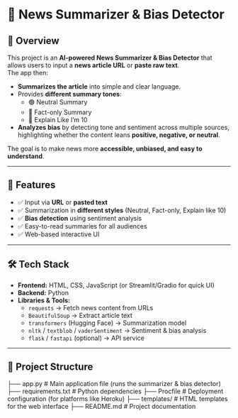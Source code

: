 # 📰 News Summarizer & Bias Detector

## 📌 Overview
This project is an **AI-powered News Summarizer & Bias Detector** that allows users to input a **news article URL** or **paste raw text**.  
The app then:
- **Summarizes the article** into simple and clear language.  
- Provides **different summary tones**:
  - 🟢 Neutral Summary  
  - 📑 Fact-only Summary  
  - 👶 Explain Like I’m 10  
- **Analyzes bias** by detecting tone and sentiment across multiple sources, highlighting whether the content leans **positive, negative, or neutral**.  

The goal is to make news more **accessible, unbiased, and easy to understand**.

---

## 🚀 Features
- ✅ Input via **URL** or **pasted text**
- ✅ Summarization in **different styles** (Neutral, Fact-only, Explain like 10)
- ✅ **Bias detection** using sentiment analysis
- ✅ Easy-to-read summaries for all audiences
- ✅ Web-based interactive UI 

---

## 🛠️ Tech Stack
- **Frontend:** HTML, CSS, JavaScript (or Streamlit/Gradio for quick UI)  
- **Backend:** Python  
- **Libraries & Tools:**
  - `requests` → Fetch news content from URLs  
  - `BeautifulSoup` → Extract article text  
  - `transformers` (Hugging Face) → Summarization model  
  - `nltk` / `textblob` / `vaderSentiment` → Sentiment & bias analysis  
  - `flask` / `fastapi` (optional) → API service  

---

## 📂 Project Structure
├── app.py # Main application file (runs the summarizer & bias detector)
├── requirements.txt # Python dependencies
├── Procfile # Deployment configuration (for platforms like Heroku)
├── templates/ # HTML templates for the web interface
├── README.md # Project documentation
